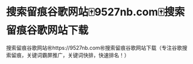 # 搜索留痕谷歌网站🀄️9527nb.com🀄️搜索留痕谷歌网站下载

搜索留痕谷歌网站㊗️https://9527nb.com㊗️搜索留痕谷歌网站下载（专注谷歌搜索留痕，关键词霸屏推广，关键词快排，快速排名！）